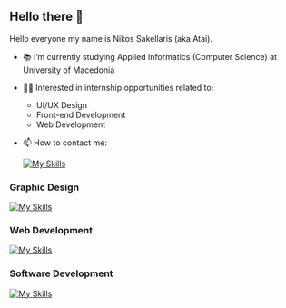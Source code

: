 ## Hello there 👋

Hello everyone my name is Nikos Sakellaris (aka Atai). 

- :books: I’m currently studying Applied Informatics (Computer Science) at University of Macedonia
- 🧑‍💻 Interested in internship opportunities related to:
  - UI/UX Design
  - Front-end Development
  - Web Development 
- 📫 How to contact me:

  [![My Skills](https://skillicons.dev/icons?i=linkedin)](https://www.linkedin.com/in/nikos-sakell/)

### Graphic Design

  [![My Skills](https://skillicons.dev/icons?i=ps,xd)](https://skillicons.dev)

### Web Development

  [![My Skills](https://skillicons.dev/icons?i=html,css,bootstrap)](https://skillicons.dev)

### Software Development

  [![My Skills](https://skillicons.dev/icons?i=java,c,eclipse)](https://skillicons.dev)
